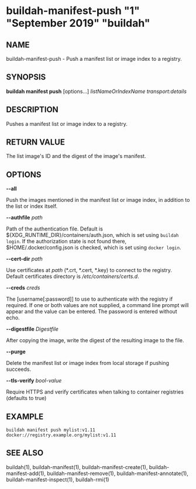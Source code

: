 # buildah-manifest-push "1" "September 2019" "buildah"

## NAME

buildah\-manifest\-push - Push a manifest list or image index to a registry.

## SYNOPSIS

**buildah manifest push** [options...] *listNameOrIndexName* *transport:details*

## DESCRIPTION

Pushes a manifest list or image index to a registry.

## RETURN VALUE

The list image's ID and the digest of the image's manifest.

## OPTIONS

**--all**

Push the images mentioned in the manifest list or image index, in addition to
the list or index itself.

**--authfile** *path*

Path of the authentication file. Default is ${XDG\_RUNTIME\_DIR}/containers/auth.json, which is set using `buildah login`.
If the authorization state is not found there, $HOME/.docker/config.json is checked, which is set using `docker login`.

**--cert-dir** *path*

Use certificates at *path* (\*.crt, \*.cert, \*.key) to connect to the registry.
Default certificates directory is _/etc/containers/certs.d_.

**--creds** *creds*

The [username[:password]] to use to authenticate with the registry if required.
If one or both values are not supplied, a command line prompt will appear and the
value can be entered.  The password is entered without echo.

**--digestfile** *Digestfile*

After copying the image, write the digest of the resulting image to the file.

**--purge**

Delete the manifest list or image index from local storage if pushing succeeds.

**--tls-verify** *bool-value*

Require HTTPS and verify certificates when talking to container registries (defaults to true)

## EXAMPLE

```
buildah manifest push mylist:v1.11 docker://registry.example.org/mylist:v1.11
```

## SEE ALSO
buildah(1), buildah-manifest(1), buildah-manifest-create(1), buildah-manifest-add(1), buildah-manifest-remove(1), buildah-manifest-annotate(1), buildah-manifest-inspect(1), buildah-rmi(1)
